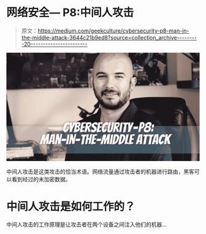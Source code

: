 # 网络安全— P8:中间人攻击

> 原文：<https://medium.com/geekculture/cybersecurity-p8-man-in-the-middle-attack-3644c21b9ed8?source=collection_archive---------20----------------------->

![](img/31e6a47df3249fdfcb1cf80d99f446c8.png)

中间人攻击是这类攻击的恰当术语。网络流量通过攻击者的机器进行路由，黑客可以看到经过的未加密数据。

# 中间人攻击是如何工作的？

中间人攻击的工作原理是让攻击者在两个设备之间注入他们的机器…
